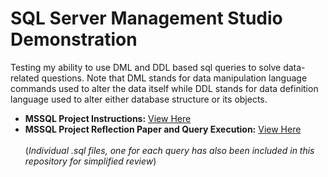 # SQL Server Management Studio Demonstration
Testing my ability to use DML and DDL based sql queries to solve data-related questions. Note that DML stands for data manipulation language commands used to alter the data itself while DDL stands for data definition language used to alter either database structure or its objects. <br>
- **MSSQL Project Instructions:** [View Here](https://github.com/sebastian-huynh/mssql-queries/blob/15b41114639fee960851aecd5ce274557936fd5e/CIS3050-Project2_Fall_2023.pdf) <br>
- **MSSQL Project Reflection Paper and Query Execution:** [View Here](https://github.com/sebastian-huynh/mssql-queries/blob/e975406830a43b56a1e0a732f711823f9b365756/MSSQL%20Project%20Reflection.pdf) <br><br>
(_Individual .sql files, one for each query has also been included in this repository for simplified review_)

